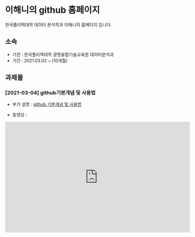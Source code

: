 # 이해니의 github 홈페이지

한국폴리텍대학 데이터 분석학과 이해니의 홈페이지 입니다.

## 소속

- 기관 : 한국폴리텍대학 광명융합기술교육원 데이터분석과
- 기간 : 2021.03.02 ~ (10개월)

## 과제물

### [2021-03-04] github기본개념 및 사용법

- 부가 설명 : [github 기본개념 및 사용법](https://github.com/hennylee/kopo-01-github/blob/main/2021-03-04-github-01.md)

- 동영상 :

<iframe id="ytplayer" type="text/html" width="600" height="360" src="https://www.youtube.com/embed/HlqYi_Nawkk" frameborder="0"></iframe>



